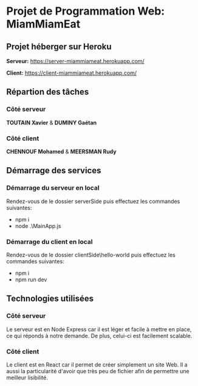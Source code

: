 # Projet de Programmation Web: MiamMiamEat
## Projet héberger sur Heroku
**Serveur:** https://server-miammiameat.herokuapp.com/

**Client:** https://client-miammiameat.herokuapp.com/

## Répartion des tâches
### Côté serveur
**TOUTAIN Xavier** & **DUMINY Gaétan**
### Côté client
**CHENNOUF Mohamed** & **MEERSMAN Rudy**

## Démarrage des services
### Démarrage du serveur en local
Rendez-vous de le dossier serverSide puis effectuez les commandes suivantes:
- npm i
- node .\MainApp.js

### Démarrage du client en local
Rendez-vous de le dossier clientSide\hello-world puis effectuez les commandes suivantes:
- npm i
- npm run dev

## Technologies utilisées
### Côté serveur
Le serveur est en Node Express car il est léger et facile à mettre en place, ce qui réponds à notre demande. De plus, celui-ci est facilement scalable.
### Côté client
Le client est en React car il permet de créer simplement un site Web. Il a aussi la particularité d'avoir que très peu de fichier afin de permettre une meilleur lisibilité.